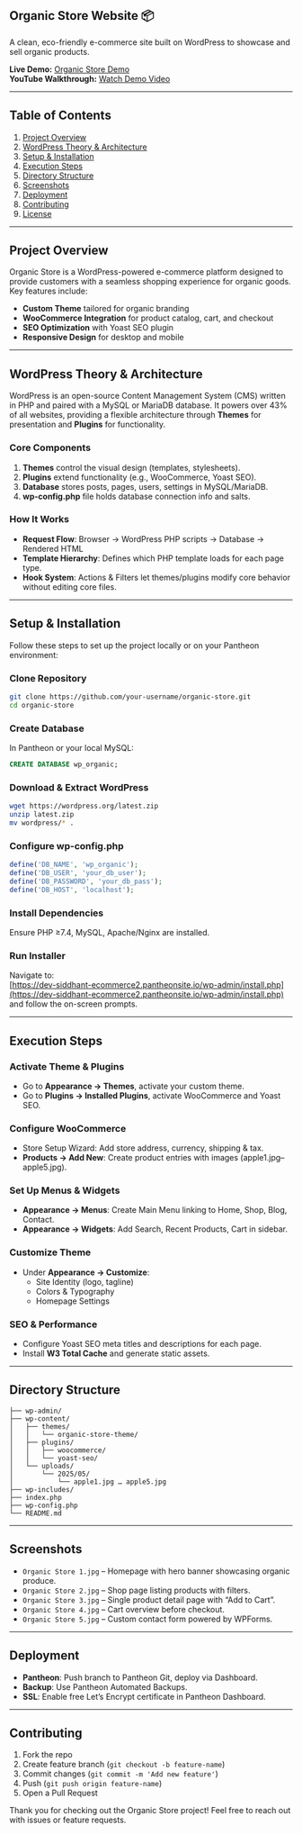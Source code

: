 ## Organic Store Website 📦

A clean, eco-friendly e-commerce site built on WordPress to showcase and sell organic products.

**Live Demo:** [Organic Store Demo](https://dev-siddhant-ecommerce2.pantheonsite.io/)  
**YouTube Walkthrough:** [Watch Demo Video](https://youtu.be/R9vVAzHpMs8)

---

## Table of Contents

1. [Project Overview](#project-overview)  
2. [WordPress Theory & Architecture](#wordpress-theory--architecture)  
3. [Setup & Installation](#setup--installation)  
4. [Execution Steps](#execution-steps)  
5. [Directory Structure](#directory-structure)  
6. [Screenshots](#screenshots)  
7. [Deployment](#deployment)  
8. [Contributing](#contributing)  
9. [License](#license)  

---

## Project Overview

Organic Store is a WordPress-powered e-commerce platform designed to provide customers with a seamless shopping experience for organic goods. Key features include:

- **Custom Theme** tailored for organic branding  
- **WooCommerce Integration** for product catalog, cart, and checkout  
- **SEO Optimization** with Yoast SEO plugin  
- **Responsive Design** for desktop and mobile  

---

## WordPress Theory & Architecture

WordPress is an open-source Content Management System (CMS) written in PHP and paired with a MySQL or MariaDB database. It powers over 43% of all websites, providing a flexible architecture through **Themes** for presentation and **Plugins** for functionality.

### Core Components

1. **Themes** control the visual design (templates, stylesheets).  
2. **Plugins** extend functionality (e.g., WooCommerce, Yoast SEO).  
3. **Database** stores posts, pages, users, settings in MySQL/MariaDB.  
4. **wp-config.php** file holds database connection info and salts.  

### How It Works

- **Request Flow**: Browser → WordPress PHP scripts → Database → Rendered HTML  
- **Template Hierarchy**: Defines which PHP template loads for each page type.  
- **Hook System**: Actions & Filters let themes/plugins modify core behavior without editing core files.  

---

## Setup & Installation

Follow these steps to set up the project locally or on your Pantheon environment:

### Clone Repository  
```bash
git clone https://github.com/your-username/organic-store.git
cd organic-store
```

### Create Database  
In Pantheon or your local MySQL:

```sql
CREATE DATABASE wp_organic;
```

### Download & Extract WordPress  
```bash
wget https://wordpress.org/latest.zip
unzip latest.zip
mv wordpress/* .
```

### Configure wp-config.php  
```php
define('DB_NAME', 'wp_organic');
define('DB_USER', 'your_db_user');
define('DB_PASSWORD', 'your_db_pass');
define('DB_HOST', 'localhost');
```

### Install Dependencies  
Ensure PHP ≥7.4, MySQL, Apache/Nginx are installed.

### Run Installer  
Navigate to:  
[https://dev-siddhant-ecommerce2.pantheonsite.io/wp-admin/install.php](https://dev-siddhant-ecommerce2.pantheonsite.io/wp-admin/install.php)  
and follow the on-screen prompts.

---

## Execution Steps

### Activate Theme & Plugins

- Go to **Appearance → Themes**, activate your custom theme.  
- Go to **Plugins → Installed Plugins**, activate WooCommerce and Yoast SEO.

### Configure WooCommerce

- Store Setup Wizard: Add store address, currency, shipping & tax.  
- **Products → Add New**: Create product entries with images (apple1.jpg–apple5.jpg).

### Set Up Menus & Widgets

- **Appearance → Menus**: Create Main Menu linking to Home, Shop, Blog, Contact.  
- **Appearance → Widgets**: Add Search, Recent Products, Cart in sidebar.

### Customize Theme

- Under **Appearance → Customize**:  
  - Site Identity (logo, tagline)  
  - Colors & Typography  
  - Homepage Settings

### SEO & Performance

- Configure Yoast SEO meta titles and descriptions for each page.  
- Install **W3 Total Cache** and generate static assets.

---

## Directory Structure

```
├── wp-admin/
├── wp-content/
│   ├── themes/
│   │   └── organic-store-theme/
│   ├── plugins/
│   │   ├── woocommerce/
│   │   └── yoast-seo/
│   └── uploads/
│       └── 2025/05/
│           └── apple1.jpg … apple5.jpg  
├── wp-includes/
├── index.php
├── wp-config.php
└── README.md
```

---

## Screenshots

- `Organic Store 1.jpg` – Homepage with hero banner showcasing organic produce.  
- `Organic Store 2.jpg` – Shop page listing products with filters.  
- `Organic Store 3.jpg` – Single product detail page with “Add to Cart”.  
- `Organic Store 4.jpg` – Cart overview before checkout.  
- `Organic Store 5.jpg` – Custom contact form powered by WPForms.

---

## Deployment

- **Pantheon**: Push branch to Pantheon Git, deploy via Dashboard.  
- **Backup**: Use Pantheon Automated Backups.  
- **SSL**: Enable free Let’s Encrypt certificate in Pantheon Dashboard.

---

## Contributing

1. Fork the repo  
2. Create feature branch (`git checkout -b feature-name`)  
3. Commit changes (`git commit -m 'Add new feature'`)  
4. Push (`git push origin feature-name`)  
5. Open a Pull Request


Thank you for checking out the Organic Store project! Feel free to reach out with issues or feature requests.
